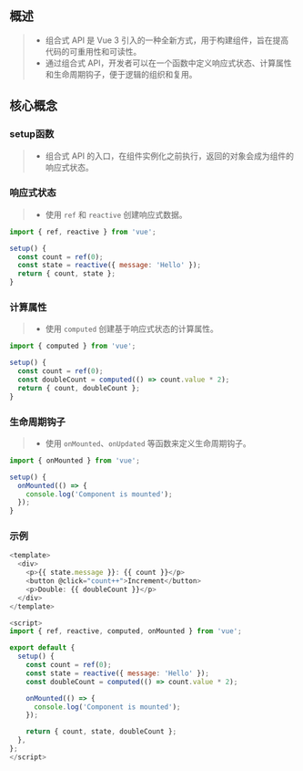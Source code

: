 ## 概述

> - 组合式 API 是 Vue 3 引入的一种全新方式，用于构建组件，旨在提高代码的可重用性和可读性。
> - 通过组合式 API，开发者可以在一个函数中定义响应式状态、计算属性和生命周期钩子，便于逻辑的组织和复用。



## 核心概念



### setup函数

> - 组合式 API 的入口，在组件实例化之前执行，返回的对象会成为组件的响应式状态。



### 响应式状态

> - 使用 `ref` 和 `reactive` 创建响应式数据。

```javascript
import { ref, reactive } from 'vue';

setup() {
  const count = ref(0);
  const state = reactive({ message: 'Hello' });
  return { count, state };
}

```

### 计算属性

> - 使用 `computed` 创建基于响应式状态的计算属性。

```javascript
import { computed } from 'vue';

setup() {
  const count = ref(0);
  const doubleCount = computed(() => count.value * 2);
  return { count, doubleCount };
}

```

### 生命周期钩子

> - 使用 `onMounted`、`onUpdated` 等函数来定义生命周期钩子。

```javascript
import { onMounted } from 'vue';

setup() {
  onMounted(() => {
    console.log('Component is mounted');
  });
}

```

### 示例

```javascript
<template>
  <div>
    <p>{{ state.message }}: {{ count }}</p>
    <button @click="count++">Increment</button>
    <p>Double: {{ doubleCount }}</p>
  </div>
</template>

<script>
import { ref, reactive, computed, onMounted } from 'vue';

export default {
  setup() {
    const count = ref(0);
    const state = reactive({ message: 'Hello' });
    const doubleCount = computed(() => count.value * 2);

    onMounted(() => {
      console.log('Component is mounted');
    });

    return { count, state, doubleCount };
  },
};
</script>

```



































